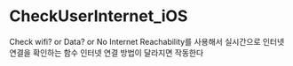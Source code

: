 # CheckUserInternet_iOS
Check wifi? or Data? or No Internet
Reachability를 사용해서 실시간으로 인터넷 연결을 확인하는 함수 
인터넷 연결 방법이 달라지면 작동한다
